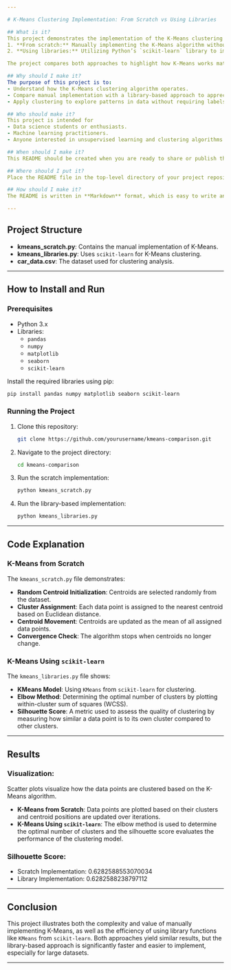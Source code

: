 ```yaml
---

# K-Means Clustering Implementation: From Scratch vs Using Libraries

## What is it?
This project demonstrates the implementation of the K-Means clustering algorithm in two ways
1. **From scratch:** Manually implementing the K-Means algorithm without any external libraries.
2. **Using libraries:** Utilizing Python’s `scikit-learn` library to implement the K-Means algorithm.

The project compares both approaches to highlight how K-Means works mathematically and how to use pre-built functions for efficiency in real-world scenarios.

## Why should I make it?
The purpose of this project is to:
- Understand how the K-Means clustering algorithm operates.
- Compare manual implementation with a library-based approach to appreciate the differences in effort and efficiency.
- Apply clustering to explore patterns in data without requiring labels (unsupervised learning).

## Who should make it?
This project is intended for
- Data science students or enthusiasts.
- Machine learning practitioners.
- Anyone interested in unsupervised learning and clustering algorithms.

## When should I make it?
This README should be created when you are ready to share or publish the project, providing an overview and documentation for users or collaborators.

## Where should I put it?
Place the README file in the top-level directory of your project repository. This ensures anyone new to the project can quickly understand its purpose and usage.

## How should I make it?
The README is written in **Markdown** format, which is easy to write and read, especially on platforms like GitHub or GitLab.

---
```


## Project Structure

- **kmeans_scratch.py**: Contains the manual implementation of K-Means.
- **kmeans_libraries.py**: Uses `scikit-learn` for K-Means clustering.
- **car_data.csv**: The dataset used for clustering analysis.

---

## How to Install and Run

### Prerequisites
- Python 3.x
- Libraries:
  - `pandas`
  - `numpy`
  - `matplotlib`
  - `seaborn`
  - `scikit-learn`

Install the required libraries using pip:
```bash
pip install pandas numpy matplotlib seaborn scikit-learn
```

### Running the Project

1. Clone this repository:
   ```bash
   git clone https://github.com/yourusername/kmeans-comparison.git
   ```

2. Navigate to the project directory:
   ```bash
   cd kmeans-comparison
   ```

3. Run the scratch implementation:
   ```bash
   python kmeans_scratch.py
   ```

4. Run the library-based implementation:
   ```bash
   python kmeans_libraries.py
   ```

---

## Code Explanation

### K-Means from Scratch
The `kmeans_scratch.py` file demonstrates:
- **Random Centroid Initialization**: Centroids are selected randomly from the dataset.
- **Cluster Assignment**: Each data point is assigned to the nearest centroid based on Euclidean distance.
- **Centroid Movement**: Centroids are updated as the mean of all assigned data points.
- **Convergence Check**: The algorithm stops when centroids no longer change.

### K-Means Using `scikit-learn`
The `kmeans_libraries.py` file shows:
- **KMeans Model**: Using `KMeans` from `scikit-learn` for clustering.
- **Elbow Method**: Determining the optimal number of clusters by plotting within-cluster sum of squares (WCSS).
- **Silhouette Score**: A metric used to assess the quality of clustering by measuring how similar a data point is to its own cluster compared to other clusters.

---

## Results

### Visualization:
Scatter plots visualize how the data points are clustered based on the K-Means algorithm.

- **K-Means from Scratch**: Data points are plotted based on their clusters and centroid positions are updated over iterations.
- **K-Means Using `scikit-learn`**: The elbow method is used to determine the optimal number of clusters and the silhouette score evaluates the performance of the clustering model.

### Silhouette Score:
- Scratch Implementation: 0.6282588553070034
- Library Implementation: 0.6282588238797112

---

## Conclusion

This project illustrates both the complexity and value of manually implementing K-Means, as well as the efficiency of using library functions like `KMeans` from `scikit-learn`. Both approaches yield similar results, but the library-based approach is significantly faster and easier to implement, especially for large datasets.

---
